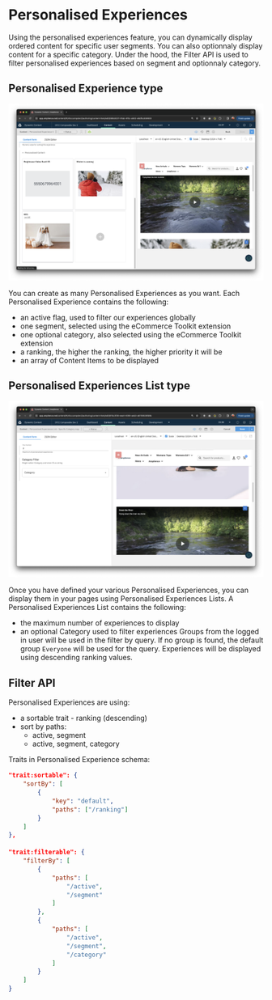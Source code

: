 # Personalised Experiences

Using the personalised experiences feature, you can dynamically display ordered content for specific user segments.
You can also optionnaly display content for a specific category. Under the hood, the Filter API is used to filter personalised experiences based on segment and optionnaly category.

## Personalised Experience type

![Personalised Experience](./media/personalised-experience.png)

You can create as many Personalised Experiences as you want.
Each Personalised Experience contains the following:
- an active flag, used to filter our experiences globally
- one segment, selected using the eCommerce Toolkit extension
- one optional category, also selected using the eCommerce Toolkit extension
- a ranking, the higher the ranking, the higher priority it will be
- an array of Content Items to be displayed

## Personalised Experiences List type

![Personalised Experiences List](./media/personalised-experiences-list.png)

Once you have defined your various Personalised Experiences, you can display them in your pages using Personalised Experiences Lists.
A Personalised Experiences List contains the following:
- the maximum number of experiences to display
- an optional Category used to filter experiences
Groups from the logged in user will be used in the filter by query.
If no group is found, the default group `Everyone` will be used for the query.
Experiences will be displayed using descending ranking values.

## Filter API
Personalised Experiences are using:
- a sortable trait - ranking (descending)
- sort by paths:
    - active, segment
    - active, segment, category

Traits in Personalised Experience schema:

```json
"trait:sortable": {
    "sortBy": [
        {
            "key": "default",
            "paths": ["/ranking"]
        }
    ]
},

"trait:filterable": {
    "filterBy": [
        {
            "paths": [
                "/active",
                "/segment"
            ]
        },
        {
            "paths": [
                "/active",
                "/segment",
                "/category"
            ]
        }
    ]
}
```
